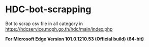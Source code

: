 # HDC-bot-scrapping
Bot to scrap csv file in all category in https://hdcservice.moph.go.th/hdc/main/index.php

**For Microsoft Edge Version 101.0.1210.53 (Official build) (64-bit)**